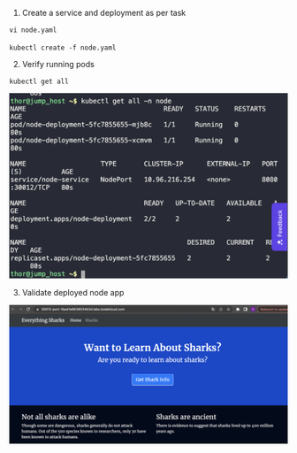 1. Create a service and deployment as per task
```
vi node.yaml

kubectl create -f node.yaml
```

2. Verify running pods
```
kubectl get all
```

![](./img/2.png)

3. Validate deployed node app

![](./img/3.png)